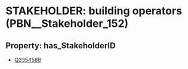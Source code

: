 # STAKEHOLDER: __building operators__ (PBN__Stakeholder_152)

## Property: has_StakeholderID

* [Q3354588](Q3354588)

